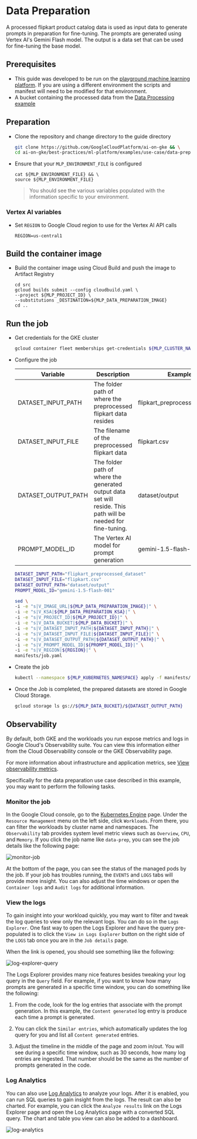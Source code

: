 # Data Preparation

A processed flipkart product catalog data is used as input data to generate prompts in preparation for fine-tuning.
The prompts are generated using Vertex AI's Gemini Flash model. The output is a data set that can be used for fine-tuning
the base model.

## Prerequisites

- This guide was developed to be run on the [playground machine learning platform](/best-practices/ml-platform/examples/platform/playground/README.md). If you are using a different environment the scripts and manifest will need to be modified for that environment.
- A bucket containing the processed data from the [Data Processing example](../../data-processing/ray)

## Preparation

- Clone the repository and change directory to the guide directory

  ```sh
  git clone https://github.com/GoogleCloudPlatform/ai-on-gke && \
  cd ai-on-gke/best-practices/ml-platform/examples/use-case/data-preparation/gemma-it
  ```

- Ensure that your `MLP_ENVIRONMENT_FILE` is configured

  ```
  cat ${MLP_ENVIRONMENT_FILE} && \
  source ${MLP_ENVIRONMENT_FILE}
  ```

  > You should see the various variables populated with the information specific to your environment.

### Vertex AI variables

- Set `REGION` to Google Cloud region to use for the Vertex AI API calls

  ```
  REGION=us-central1
  ```

## Build the container image

- Build the container image using Cloud Build and push the image to Artifact Registry

  ```
  cd src
  gcloud builds submit --config cloudbuild.yaml \
  --project ${MLP_PROJECT_ID} \
  --substitutions _DESTINATION=${MLP_DATA_PREPARATION_IMAGE}
  cd ..
  ```

## Run the job

- Get credentials for the GKE cluster

  ```sh
  gcloud container fleet memberships get-credentials ${MLP_CLUSTER_NAME} --project ${MLP_PROJECT_ID}
  ```

- Configure the job

  | Variable            | Description                                                                                                   | Example                       |
  | ------------------- | ------------------------------------------------------------------------------------------------------------- | ----------------------------- |
  | DATASET_INPUT_PATH  | The folder path of where the preprocessed flipkart data resides                                               | flipkart_preprocessed_dataset |
  | DATASET_INPUT_FILE  | The filename of the preprocessed flipkart data                                                                | flipkart.csv                  |
  | DATASET_OUTPUT_PATH | The folder path of where the generated output data set will reside. This path will be needed for fine-tuning. | dataset/output                |
  | PROMPT_MODEL_ID     | The Vertex AI model for prompt generation                                                                     | gemini-1.5-flash-001          |

  ```sh
  DATASET_INPUT_PATH="flipkart_preprocessed_dataset"
  DATASET_INPUT_FILE="flipkart.csv"
  DATASET_OUTPUT_PATH="dataset/output"
  PROMPT_MODEL_ID="gemini-1.5-flash-001"
  ```

  ```sh
  sed \
  -i -e "s|V_IMAGE_URL|${MLP_DATA_PREPARATION_IMAGE}|" \
  -i -e "s|V_KSA|${MLP_DATA_PREPARATION_KSA}|" \
  -i -e "s|V_PROJECT_ID|${MLP_PROJECT_ID}|" \
  -i -e "s|V_DATA_BUCKET|${MLP_DATA_BUCKET}|" \
  -i -e "s|V_DATASET_INPUT_PATH|${DATASET_INPUT_PATH}|" \
  -i -e "s|V_DATASET_INPUT_FILE|${DATASET_INPUT_FILE}|" \
  -i -e "s|V_DATASET_OUTPUT_PATH|${DATASET_OUTPUT_PATH}|" \
  -i -e "s|V_PROMPT_MODEL_ID|${PROMPT_MODEL_ID}|" \
  -i -e "s|V_REGION|${REGION}|" \
  manifests/job.yaml
  ```

- Create the job

  ```sh
  kubectl --namespace ${MLP_KUBERNETES_NAMESPACE} apply -f manifests/job.yaml
  ```

- Once the Job is completed, the prepared datasets are stored in Google Cloud Storage.

  ```sh
  gcloud storage ls gs://${MLP_DATA_BUCKET}/${DATASET_OUTPUT_PATH}
  ```
## Observability

By default, both GKE and the workloads you run expose metrics and logs in Google Cloud's Observability suite. You can view this information either from the Cloud Observability console or the GKE Observability page.

For more information about infrastructure and application metrics, see [View observability metrics](https://cloud.google.com/kubernetes-engine/docs/how-to/view-observability-metrics).

Specifically for the data preparation use case described in this example, you may want to perform the following tasks.

### Monitor the job

In the Google Cloud console, go to the [Kubernetes Engine](https://console.cloud.google.com/kubernetes) page. Under the `Resource Management` menu on the left side, click `Workloads`. From there, you can filter the workloads by cluster name and namespaces. The `Observability` tab provides system level metric views such as `Overview`, `CPU`, and `Memory`. If you click the job name like `data-prep`, you can see the job details like the following page:

![monitor-job](../../../../docs/images/monitor-job.png)

At the bottom of the page, you can see the status of the managed pods by the job. If your job has troubles running, the `EVENTS` and `LOGS` tabs will provide more insight. You can also adjust the time windows or open the `Container logs` and `Audit logs` for additional information.

### View the logs

To gain insight into your workload quickly, you may want to filter and tweak the log queries to view only the relevant logs. You can do so in the `Logs Explorer`. One fast way to open the Logs Explorer and have the query pre-populated is to click the `View in Logs Explorer` button on the right side of the `LOGS` tab once you are in the `Job details` page.

When the link is opened, you should see something like the following:

![log-explorer-query](../../../../docs/images/log-explorer-query.png)

The Logs Explorer provides many nice features besides tweaking your log query in the `Query` field. For example, if you want to know how many prompts are generated in a specific time window, you can do something like the following:

1. From the code, look for the log entries that associate with the prompt generation. In this example, the `Content generated` log entry is produce each time a prompt is generated.

2. You can click the `Similar entries`, which automatically updates the log query for you and list all `Content generated` entries. 

3. Adjust the timeline in the middle of the page and zoom in/out. You will see during a specific time window, such as 30 seconds, how many log entries are ingested. That number should be the same as the number of prompts generated in the code.

### Log Analytics

You can also use [Log Analytics](https://cloud.google.com/logging/docs/analyze/query-and-view) to analyze your logs. After it is enabled, you can run SQL queries to gain insight from the logs. The result can also be charted. For example, you can click the `Analyze results` link on the Logs Explorer page and open the Log Analytics page with a converted SQL query. The chart and table you view can also be added to a dashboard.

![log-analytics](../../../../docs/images/log-analytics.png)
